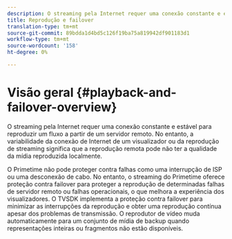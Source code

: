 ```yaml
---
description: O streaming pela Internet requer uma conexão constante e estável para reproduzir um fluxo a partir de um servidor remoto. No entanto, a variabilidade da conexão de Internet de um visualizador ou da reprodução de streaming significa que a reprodução remota pode não ter a qualidade da mídia reproduzida localmente.
title: Reprodução e failover
translation-type: tm+mt
source-git-commit: 89bdda1d4bd5c126f19ba75a819942df901183d1
workflow-type: tm+mt
source-wordcount: '158'
ht-degree: 0%

---
```



# Visão geral {#playback-and-failover-overview}

O streaming pela Internet requer uma conexão constante e estável para reproduzir um fluxo a partir de um servidor remoto. No entanto, a variabilidade da conexão de Internet de um visualizador ou da reprodução de streaming significa que a reprodução remota pode não ter a qualidade da mídia reproduzida localmente.

O Primetime não pode proteger contra falhas como uma interrupção de ISP ou uma desconexão de cabo. No entanto, o streaming do Primetime oferece proteção contra failover para proteger a reprodução de determinadas falhas de servidor remoto ou falhas operacionais, o que melhora a experiência dos visualizadores. O TVSDK implementa a proteção contra failover para minimizar as interrupções da reprodução e obter uma reprodução contínua apesar dos problemas de transmissão. O reprodutor de vídeo muda automaticamente para um conjunto de mídia de backup quando representações inteiras ou fragmentos não estão disponíveis.
